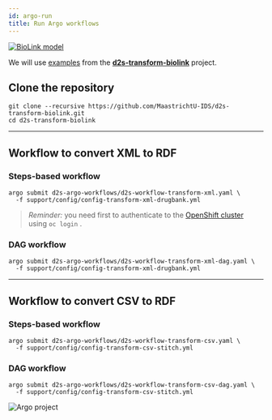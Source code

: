 ```yaml
---
id: argo-run
title: Run Argo workflows
---
```


[![BioLink model](/dsri-documentation/img/biolink-logo.png)](https://github.com/MaastrichtU-IDS/d2s-transform-biolink)

We will use [examples](https://github.com/MaastrichtU-IDS/d2s-transform-biolink/tree/master/support/config) from the [**d2s-transform-biolink**](https://github.com/MaastrichtU-IDS/d2s-transform-biolink) project.

## Clone the repository

```shell
git clone --recursive https://github.com/MaastrichtU-IDS/d2s-transform-biolink.git
cd d2s-transform-biolink
```

---

## Workflow to convert XML to RDF

### Steps-based workflow

```shell
argo submit d2s-argo-workflows/d2s-workflow-transform-xml.yaml \
  -f support/config/config-transform-xml-drugbank.yml
```

> *Reminder:* you need first to authenticate to the [OpenShift cluster](https://app.dsri.unimaas.nl:8443/) using `oc login` .

### DAG workflow

```shell
argo submit d2s-argo-workflows/d2s-workflow-transform-xml-dag.yaml \
  -f support/config/config-transform-xml-drugbank.yml
```

---

## Workflow to convert CSV to RDF

### Steps-based workflow

```shell
argo submit d2s-argo-workflows/d2s-workflow-transform-csv.yaml \
  -f support/config/config-transform-csv-stitch.yml
```

### DAG workflow

```shell
argo submit d2s-argo-workflows/d2s-workflow-transform-csv-dag.yaml \
  -f support/config/config-transform-csv-stitch.yml
```

![Argo project](/dsri-documentation/img/argo-logo.png)